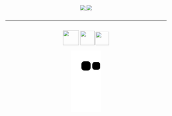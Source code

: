 
<div align="center">
  <a href="https://github.com/elton-aq">
  <img height="160em" src="https://github-readme-stats.vercel.app/api?username=elton-aq&show_icons=true&theme=dark&include_all_commits=true&count_private=true"/>
  <img height="160em" src="https://github-readme-stats.vercel.app/api/top-langs/?username=elton-aq&layout=compact&langs_count=7&theme=dark"/>
</div>

##
---
##

<div align="center"> 
  <a href = "mailto:eltonaquino140@gmail.com"><img height="46" width="50" src="https://cdn-icons-png.flaticon.com/512/5968/5968534.png" target="_blank"></a>
  <a href="https://www.linkedin.com/in/elton-aq" target="_blank"><img height="45" width="45" src="https://external-content.duckduckgo.com/ip3/br.linkedin.com.ico" target="_blank"></a> 
  <a href="https://instagram.com/elton_aq" target="_blank"><img height="42" width="42" src="https://upload.wikimedia.org/wikipedia/commons/thumb/e/e7/Instagram_logo_2016.svg/100px-Instagram_logo_2016.svg.png" target="_blank"></a>
  
  ![Snake animation](https://github.com/rafaballerini/rafaballerini/blob/output/github-contribution-grid-snake.svg)
 
</div>
